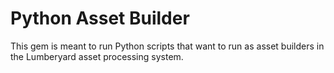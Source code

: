 # Python Asset Builder

This gem is meant to run Python scripts that want to run as asset builders in the Lumberyard asset processing system.
